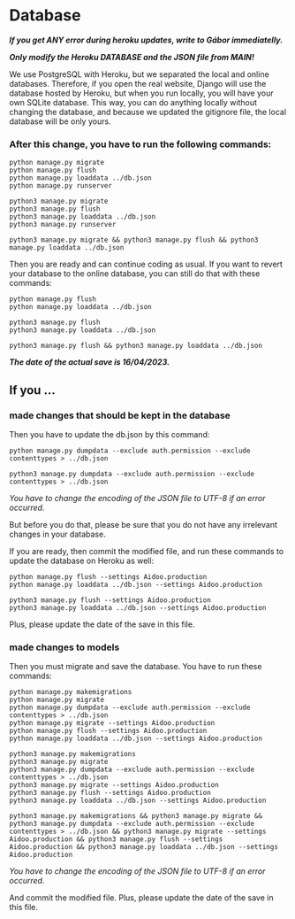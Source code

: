 # Database

***If you get ANY error during heroku updates, write to Gábor immediatelly.***

***Only modify the Heroku DATABASE and the JSON file from MAIN!***

We use PostgreSQL with Heroku, but we separated the local and online databases. Therefore, if you open the real website, Django will use the database hosted by Heroku, but when you run locally, you will have your own SQLite database. This way, you can do anything locally without changing the database, and because we updated the gitignore file, the local database will be only yours.

### After this change, you have to run the following commands:

```
python manage.py migrate
python manage.py flush
python manage.py loaddata ../db.json
python manage.py runserver
```

```
python3 manage.py migrate
python3 manage.py flush
python3 manage.py loaddata ../db.json
python3 manage.py runserver
```

```
python3 manage.py migrate && python3 manage.py flush && python3 manage.py loaddata ../db.json
```

Then you are ready and can continue coding as usual. If you want to revert your database to the online database, you can still do that with these commands:

```
python manage.py flush
python manage.py loaddata ../db.json
```

```
python3 manage.py flush
python3 manage.py loaddata ../db.json
```

```
python3 manage.py flush && python3 manage.py loaddata ../db.json
```

***The date of the actual save is 16/04/2023.***


## If you ...

### made changes that should be kept in the database

Then you have to update the db.json by this command:

```
python manage.py dumpdata --exclude auth.permission --exclude contenttypes > ../db.json
```

```
python3 manage.py dumpdata --exclude auth.permission --exclude contenttypes > ../db.json
```

*You have to change the encoding of the JSON file to UTF-8 if an error occurred.*

But before you do that, please be sure that you do not have any irrelevant changes in your database.

If you are ready, then commit the modified file, and run these commands to update the database on Heroku as well:

```
python manage.py flush --settings Aidoo.production
python manage.py loaddata ../db.json --settings Aidoo.production
```

```
python3 manage.py flush --settings Aidoo.production
python3 manage.py loaddata ../db.json --settings Aidoo.production
```

Plus, please update the date of the save in this file.

### made changes to models

Then you must migrate and save the database. You have to run these commands:

```
python manage.py makemigrations
python manage.py migrate
python manage.py dumpdata --exclude auth.permission --exclude contenttypes > ../db.json
python manage.py migrate --settings Aidoo.production
python manage.py flush --settings Aidoo.production
python manage.py loaddata ../db.json --settings Aidoo.production
```

```
python3 manage.py makemigrations
python3 manage.py migrate
python3 manage.py dumpdata --exclude auth.permission --exclude contenttypes > ../db.json
python3 manage.py migrate --settings Aidoo.production
python3 manage.py flush --settings Aidoo.production
python3 manage.py loaddata ../db.json --settings Aidoo.production
```

```
python3 manage.py makemigrations && python3 manage.py migrate && python3 manage.py dumpdata --exclude auth.permission --exclude contenttypes > ../db.json && python3 manage.py migrate --settings Aidoo.production && python3 manage.py flush --settings Aidoo.production && python3 manage.py loaddata ../db.json --settings Aidoo.production
```

*You have to change the encoding of the JSON file to UTF-8 if an error occurred.*

And commit the modified file. Plus, please update the date of the save in this file.
